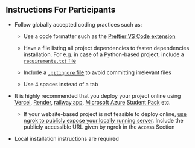 ## **Instructions For Participants**

-   Follow globally accepted coding practices such as:

    -   Use a code formatter such as the [Prettier VS Code extension](https://marketplace.visualstudio.com/items?itemName=esbenp.prettier-vscode)

    -   Have a file listing all project dependencies to fasten dependencies installation. For e.g. in case of a Python-based project, include a [`requirements.txt` file](https://www.freecodecamp.org/news/python-requirementstxt-explained/)

    -   Include a [`.gitignore` file](https://github.com/github/gitignore) to avoid committing irrelevant files

    -   Use 4 spaces instead of a tab

-   It is highly recommended that you deploy your project online using [Vercel](https://vercel.com/docs/getting-started-with-vercel), [Render](https://docs.render.com/), [railway.app](https://docs.railway.app/quick-start), [Microsoft Azure](https://learn.microsoft.com/en-us/training/paths/deploy-a-website-with-azure-virtual-machines/) [Student Pack](https://azure.microsoft.com/en-us/free/students/) etc.

    -   If your website-based project is not feasible to deploy online, [use ngrok to publicly expose your locally running server](https://ngrok.com/docs/getting-started/). Include the publicly accessible URL given by ngrok in the `Access` Section

-   Local installation instructions are required